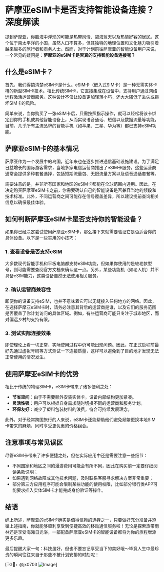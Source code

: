 # 萨摩亚eSIM卡是否支持智能设备连接？深度解读

提到萨摩亚，你脑海中浮现的可能是热带风情、碧海蓝天以及热情好客的居民。这个位于南太平洋的小国，虽然人口不算多，但其独特的地理位置和文化魅力吸引着越来越多的旅行者和商务人士。然而，对于计划前往萨摩亚的智能设备用户来说，一个常见的疑问是：**萨摩亚的eSIM卡是否真的支持智能设备连接呢？**

## 什么是eSIM卡？

首先，我们得搞清楚eSIM卡是什么。eSIM卡（嵌入式SIM卡）是一种无需实体卡槽的新型SIM卡技术。相比传统SIM卡，它直接集成在设备中，支持用户通过网络远程激活运营商服务。这种设计不仅让设备更加轻薄小巧，还大大降低了丢失或损坏SIM卡的风险。

简单来说，当你购买了一张eSIM卡后，只需按照指示操作，就可以轻松将该卡绑定到你的手机或其他智能设备上，从而实现语音通话、短信以及数据流量等功能。目前，几乎所有主流品牌的智能手机（如苹果、三星、华为等）都已支持eSIM功能。

## 萨摩亚eSIM卡的基本情况

萨摩亚作为一个发展中的岛国，近年来也在逐步推进通信基础设施建设。为了满足日益增长的国际游客需求，当地多家电信运营商推出了eSIM卡服务。这些运营商通常会提供多种套餐选择，包括短期流量包、无限流量方案以及语音通话套餐等。

需要注意的是，并非所有国家和地区的eSIM卡都能在全球范围内通用。因此，在决定购买萨摩亚eSIM卡之前，你需要确认自己的智能设备是否兼容当地的频段和技术标准。此外，不同运营商之间可能存在信号覆盖差异，所以建议提前查询相关信息以确保最佳体验。

## 如何判断萨摩亚eSIM卡是否支持你的智能设备？

如果你已经决定尝试使用萨摩亚eSIM卡，那么接下来就需要验证它是否适合你的具体设备。以下是一些实用的小技巧：

### 1. 查看设备是否支持eSIM
大多数现代智能手机和平板电脑都支持eSIM功能，但如果你使用的是较老款型号，则可能需要查阅官方文档来确认这一点。另外，某些功能机（如老人机）并不具备eSIM能力，这类设备自然无法使用相关服务。

### 2. 确认运营商兼容性
即便你的设备支持eSIM，也并不意味着它可以无缝接入任何地方的网络。因此，在选择萨摩亚eSIM卡时，请务必注意其背后的运营商是谁，以及它们的服务范围是否覆盖了你计划访问的具体区域。例如，有些运营商可能只专注于城市地区，而对偏远乡村的支持有限。

### 3. 测试实际连接效果
即使理论上看一切正常，实际使用过程中仍可能出现问题。因此，在正式启程前最好先通过虚拟号码等方式测试一下连接质量，这样可以避免到了目的地才发现无法正常使用的情况发生。

## 使用萨摩亚eSIM卡的优势

相比于传统的物理SIM卡，eSIM卡带来了诸多便利之处：

- **节省空间**：由于不需要额外安装实体卡，设备内部结构更加紧凑。
- **灵活性强**：用户可以根据自身需求随时切换不同的运营商和服务计划。
- **环保友好**：减少了塑料包装材料的浪费，符合可持续发展理念。

此外，对于经常跨国旅行的人来说，eSIM卡还能帮助他们避免频繁更换本地SIM卡带来的麻烦，同时享受更优惠的价格组合。

## 注意事项与常见误区

尽管eSIM卡带来了许多便捷之处，但在实际应用中还是需要注意一些细节：

- 不同国家和地区之间的漫游费用可能会有所不同，因此在购买前一定要仔细阅读条款说明；
- 如果遇到网络故障或其他技术问题，及时联系客服寻求解决方案非常重要；
- 部分第三方应用程序可能会限制某些功能的使用权限，比如部分银行类APP可能要求插入实体SIM卡才能完成身份验证等操作。

## 结语

综上所述，萨摩亚的eSIM卡确实是值得信赖的选择之一，只要做好充分准备并遵循上述指南，你就能够顺利享受到便捷高效的移动通信服务啦！无论是探索热带雨林还是享受海滩日光浴，一部配备萨摩亚eSIM卡的智能设备都将为你的旅程增添更多乐趣。

最后提醒大家一句：科技虽好，但也不要忘记享受当下的美好哦～毕竟人生中最珍贵的瞬间往往来自于那些不被计划安排的时刻呢！

[TG💪+ @jx0703 ![Image](https://github.com/user-attachments/assets/dbca1d08-cadb-493c-b0ec-ad6f7a83f270)]